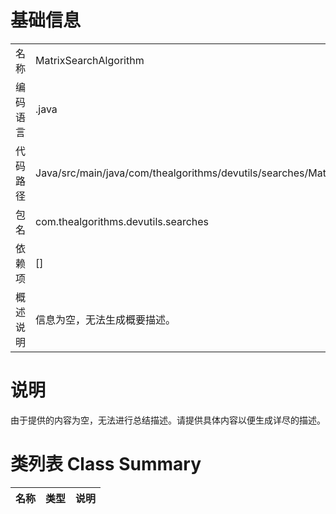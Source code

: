# 基础信息

|      |      |
|------|------|
| 名称 | MatrixSearchAlgorithm |
| 编码语言 | .java |
| 代码路径 | Java/src/main/java/com/thealgorithms/devutils/searches/MatrixSearchAlgorithm.java |
| 包名 | com.thealgorithms.devutils.searches |
| 依赖项 | [] |
| 概述说明 | 信息为空，无法生成概要描述。 |

# 说明

由于提供的内容为空，无法进行总结描述。请提供具体内容以便生成详尽的描述。

# 类列表 Class Summary

| 名称   | 类型  | 说明 |
|-------|------|-------------|




